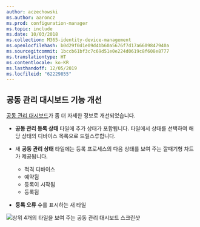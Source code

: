 ```yaml
---
author: aczechowski
ms.author: aaroncz
ms.prod: configuration-manager
ms.topic: include
ms.date: 10/03/2018
ms.collection: M365-identity-device-management
ms.openlocfilehash: b0d29f0d1e09d4bb60a5676f7d17a6609847940a
ms.sourcegitcommit: 1bccb61bf3c7c69d51e0e224d0619c8f608e8777
ms.translationtype: HT
ms.contentlocale: ko-KR
ms.lasthandoff: 12/05/2019
ms.locfileid: "62229855"
---
```

## <a name="bkmk_comgmt-report"></a> 공동 관리 대시보드 기능 개선
<!--1358980-->

[공동 관리 대시보드](/sccm/core/clients/manage/co-management-dashboard)가 좀 더 자세한 정보로 개선되었습니다.  

- **공동 관리 등록 상태** 타일에 추가 상태가 포함됩니다. 타일에서 상태를 선택하여 해당 상태의 디바이스 목록으로 드릴스루합니다.  

- 새 **공동 관리 상태** 타일에는 등록 프로세스의 다음 상태를 보여 주는 깔때기형 차트가 제공됩니다.  
    - 적격 디바이스  
    - 예약됨  
    - 등록이 시작됨  
    - 등록됨  

- **등록 오류** 수를 표시하는 새 타일 

![상위 4개의 타일을 보여 주는 공동 관리 대시보드 스크린샷](../../media/1358980-comgmt-dashboard.png)


